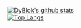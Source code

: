 [![DyBlok's github stats](https://github-readme-stats.vercel.app/api?username=DyBlok&show_icons=true&theme=tokyonight&hide=prs,issues)](https://github.com/anuraghazra/github-readme-stats)
<br>
[![Top Langs](https://github-readme-stats.vercel.app/api/top-langs/?username=DyBlok&theme=tokyonight)](https://github.com/anuraghazra/github-readme-stats)
